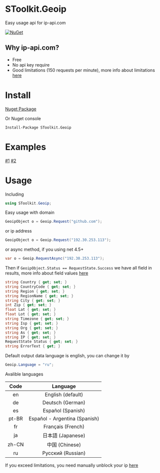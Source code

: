 # SToolkit.Geoip
Easy usage api for ip-api.com

[![NuGet](https://img.shields.io/nuget/v/SToolkit.Geoip.svg)](https://www.nuget.org/packages/SToolkit.Geoip/)
## Why ip-api.com?
* Free
* No api key require
* Good limitations (150 requests per minute), more info about limitations [here](http://ip-api.com/docs/#usage_limits)

# Install
[Nuget Package](https://www.nuget.org/packages/SToolkit.Geoip/)

Or Nuget console
```
Install-Package SToolkit.Geoip
```
# Examples
[#1](https://github.com/StarDevSTD/SToolkit.Geoip/blob/master/SToolkit.Geoip.DemoAppNet40/Program.cs)
[#2](https://github.com/StarDevSTD/SToolkit.Geoip/blob/master/SToolkit.Geoip.DemoAppNet45/Program.cs)
# Usage
Including
```C#
using SToolkit.Geoip;
```
Easy usage with domain
```C#
GeoipObject o = Geoip.Request("github.com");
```
or ip address
```C#
GeoipObject o = Geoip.Request("192.30.253.113");
```
or async method, if you using net 4.5+
```C#
var o = Geoip.RequestAsync("192.30.253.113");
```
Then if ```GeoipObject.Status == RequestState.Success``` we have all field in results, more info about field values [here](http://ip-api.com/docs/api:returned_values#successful_query)
```C#
string Country { get; set; }
string CountryCode { get; set; }
string Region { get; set; }
string RegionName { get; set; }
string City { get; set; }
int Zip { get; set; }
float Lat { get; set; }
float Lot { get; set; }
string Timezone { get; set; }
string Isp { get; set; }
string Org { get; set; }
string As { get; set; }
string IP { get; set; }
RequestState Status { get; set; }
string ErrorText { get; }
```
Default output data language is english, you can change it by
```C#
Geoip.Language = "ru";
```
Avalible languages

|  Code |            Language           |
|:-----:|:-----------------------------:|
| en    | English (default)             |
| de    | Deutsch (German)              |
| es    | Español (Spanish)             |
| pt-BR | Español - Argentina (Spanish) |
| fr    | Français (French)             |
| ja    | 日本語 (Japanese)             |
| zh-CN | 中国 (Chinese)                |
| ru    | Русский (Russian)             |

If you exceed limitations, you need manually unblock your ip [here](http://ip-api.com/docs/unban)
